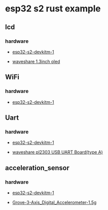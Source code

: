 # esp32 s2 rust example

## lcd

### hardware

- [esp32-s2-devkitm-1](https://docs.espressif.com/projects/esp-dev-kits/en/latest/esp32s2/esp32-s2-devkitm-1/)

- [waveshare 1.3inch oled](https://www.waveshare.com/wiki/1.3inch_OLED_(B))


## WiFi

### hardware

- [esp32-s2-devkitm-1](https://docs.espressif.com/projects/esp-dev-kits/en/latest/esp32s2/esp32-s2-devkitm-1/)

## Uart

### hardware

- [esp32-s2-devkitm-1](https://docs.espressif.com/projects/esp-dev-kits/en/latest/esp32s2/esp32-s2-devkitm-1/)

- [waveshare pl2303 USB UART Board(type A)](https://www.waveshare.com/wiki/PL2303_USB_UART_Board_(type_A))

## acceleration_sensor

### hardware

- [esp32-s2-devkitm-1](https://docs.espressif.com/projects/esp-dev-kits/en/latest/esp32s2/esp32-s2-devkitm-1/)

- [Grove-3-Axis_Digital_Accelerometer-1.5g](https://wiki.seeedstudio.com/Grove-3-Axis_Digital_Accelerometer-1.5g/)

